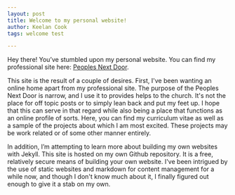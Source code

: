 ```yaml
---
layout: post
title: Welcome to my personal website!
author: Keelan Cook
tags: welcome test

---
```


Hey there! You’ve stumbled upon my personal website. You can find my professional site here: [Peoples Next Door](http://keelancook.com). 

This site is the result of a couple of desires. First, I've been wanting an online home apart from my professional site. The purpose of the Peoples Next Door is narrow, and I use it to provides helps to the church. It's not the place for off topic posts or to simply lean back and put my feet up. I hope that this can serve in that regard while also being a place that functions as an online profile of sorts. Here, you can find my curriculum vitae as well as a sample of the projects about which I am most excited. These projects may be work related or of some other manner entirely.

In addition, I’m attempting to learn more about building my own websites with Jekyll. This site is hosted on my own Github repository. It is a free, relatively secure means of building your own website. I've been intrigued by the use of static websites and markdown for content management for a while now, and though I don't know much about it, I finally figured out enough to give it a stab on my own.
<!--stackedit_data:
eyJoaXN0b3J5IjpbLTE1OTMyMjcwODQsMjA5NDA4OTQ2MV19
-->